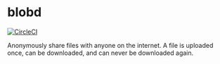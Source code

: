 # blobd

[![CircleCI](https://circleci.com/gh/bradhe/blobd/tree/master.svg?style=svg)](https://circleci.com/gh/bradhe/blobd/tree/master)

Anonymously share files with anyone on the internet. A file is uploaded once,
can be downloaded, and can never be downloaded again.
